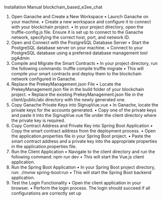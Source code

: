 Installation Manual blockchain_based_e2ee_chat

1. Open Ganache and Create a New Workspace
• Launch Ganache on your machine.
• Create a new workspace and configure it to connect with your blockchain project.
• In your project directory, open the truffle-config.js file. Ensure it is set up to connect to the 
Ganache network, specifying the correct host, port, and network ID.
2. Open and Connect with the PostgreSQL Database Server
• Start the PostgreSQL database server on your machine.
• Connect to your PostgreSQL database using a preferred database management tool pgAdmin 
3. Compile and Migrate the Smart Contracts
• In your project directory, run the following commands:
truffle compile
truffle migrate
• This will compile your smart contracts and deploy them to the blockchain network configured in 
Ganache.
4. Replace the PrekeyManagement.json File
• Locate the PrekeyManagement.json file in the build folder of your blockchain project.
• Replace the existing PrekeyManagement.json file in the client/public/abi directory with the 
newly generated one.
5. Copy Ganache Private Keys into SignupVue.vue
• In Ganache, locate the private keys for the accounts generated.
• Copy one of the private keys and paste it into the SignupVue.vue file under the client directory 
where the private key is required.
6. Copy Contract Address and Private Key into Spring Boot Application
• Copy the smart contract address from the deployment process.
• Open the application.properties file in your Spring Boot project.
• Paste the smart contract address and a private key into the appropriate properties in the 
application.properties file.
7. Run the Client Application
• Navigate to the client directory and run the following command:
npm run dev
• This will start the Vue.js client application.
8. Run the Spring Boot Application
• In your Spring Boot project directory, run:
./mvnw spring-boot:run
• This will start the Spring Boot backend application.
9. Test the Login Functionality
• Open the client application in your browser.
• Perform the login process. The login should succeed if all configurations are correctly set up

